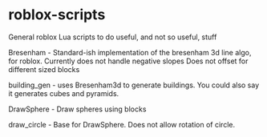# roblox-scripts
General roblox Lua scripts to do useful, and not so useful, stuff

Bresenham - Standard-ish implementation of the bresenham 3d line algo, for roblox. 
	Currently does not handle negative slopes
	Does not offset for different sized blocks
	
building_gen - uses Bresenham3d to generate buildings. You could also say it generates cubes and pyramids.

DrawSphere - Draw spheres using blocks

draw_circle - Base for DrawSphere. Does not allow rotation of circle.